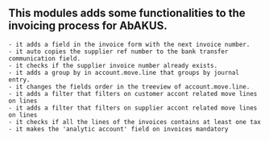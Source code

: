 This modules adds some functionalities to the invoicing process for AbAKUS.
---------------------------------------------------------------------------
    - it adds a field in the invoice form with the next invoice number.
    - it auto copies the supplier ref number to the bank transfer communication field.
    - it checks if the supplier invoice number already exists.
    - it adds a group by in account.move.line that groups by journal entry.
    - it changes the fields order in the treeview of account.move.line.
    - it adds a filter that filters on customer accont related move lines on lines
    - it adds a filter that filters on supplier accont related move lines on lines
    - it checks if all the lines of the invoices contains at least one tax
    - it makes the 'analytic account' field on invoices mandatory
